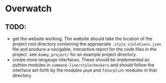 # Overwatch

## TODO:
 - get the website working. The website should take the location of the project root directory containing the appropriate `.style_violations.json` file and produce a navigable, interactive report for the code files in the project. see `dummy_project/` for an example project directory.
 - create more langauge interfaces. These should be implemented as python modules in `command-line/stylecheckers` and should follow the interface set forth by the modules `pep8` and `fsharplint` modules in that directory.